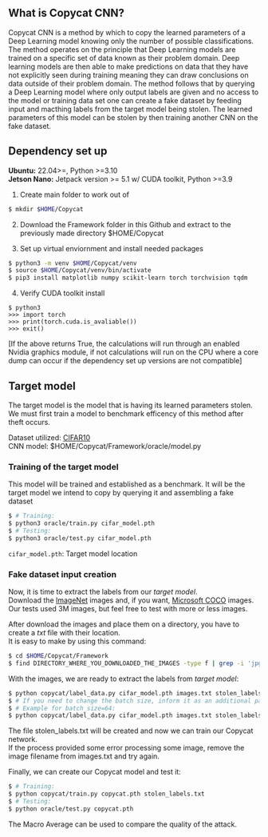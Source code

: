 ## What is Copycat CNN?
Copycat CNN is a method by which to copy the learned parameters of a Deep Learning model knowing only the number of possible classifications. The method operates on the principle that Deep Learning models are trained on a specific set of data known as their problem domain. Deep learning models are then able to make predictions on data that they have not explicitly seen during training meaning they can draw conclusions on data outside of their problem domain. The method follows that by querying a Deep Learning model where only output labels are given and no access to the model or training data set one can create a fake dataset by feeding input and macthing labels from the target model being stolen. The learned parameters of this model can be stolen by then training another CNN on the fake dataset.

## Dependency set up   
__Ubuntu:__ 22.04>=, Python >=3.10   
__Jetson Nano:__ Jetpack version >= 5.1 w/ CUDA toolkit, Python >=3.9   
   
1. Create main folder to work out of
```sh
$ mkdir $HOME/Copycat
```
2. Download the Framework folder in this Github and extract to the previously made directory $HOME/Copycat
   
3. Set up virtual enviornment and install needed packages
```sh
$ python3 -m venv $HOME/Copycat/venv 
$ source $HOME/Copycat/venv/bin/activate
$ pip3 install matplotlib numpy scikit-learn torch torchvision tqdm
```
4. Verify CUDA toolkit install
```
$ python3
>>> import torch
>>> print(torch.cuda.is_avaliable())
>>> exit()
```
[If the above returns True, the calculations will run through an enabled Nvidia graphics module, if not calculations will run on the CPU where a core dump can occur if the dependency set up versions are not compatible]

## Target model
The target model is the model that is having its learned parameters stolen. We must first train a model to benchmark efficency of this method after theft occurs.   

Dataset utilized: [CIFAR10](https://www.cs.toronto.edu/~kriz/cifar.html)    
CNN model: $HOME/Copycat/Framework/oracle/model.py

### Training of the target model
This model will be trained and established as a benchmark. It will be the target model we intend to copy by querying it and assembling a fake dataset
```sh
$ # Training:
$ python3 oracle/train.py cifar_model.pth
$ # Testing:
$ python3 oracle/test.py cifar_model.pth
```
`cifar_model.pth`: Target model location

### Fake dataset input creation   

Now, it is time to extract the labels from our _target model_.<br>
Download the [ImageNet](http://www.image-net.org/) images and, if you want, [Microsoft COCO](https://cocodataset.org) images.<br>
Our tests used 3M images, but feel free to test with more or less images.

After download the images and place them on a directory, you have to create a _txt_ file with their location.<br>
It is easy to make by using this command:
```sh
$ cd $HOME/Copycat/Framework
$ find DIRECTORY_WHERE_YOU_DOWNLOADED_THE_IMAGES -type f | grep -i 'jpg\|jpeg\|png' > images.txt
```

With the images, we are ready to extract the labels from _target model_:
```sh
$ python copycat/label_data.py cifar_model.pth images.txt stolen_labels.txt
$ # If you need to change the batch size, inform it as an additional parameter.
$ # Example for batch_size=64:
$ python copycat/label_data.py cifar_model.pth images.txt stolen_labels.txt 64
```
The file stolen_labels.txt will be created and now we can train our Copycat network.<br>
If the process provided some error processing some image, remove the image filename from images.txt and try again.

Finally, we can create our Copycat model and test it:
```sh
$ # Training:
$ python copycat/train.py copycat.pth stolen_labels.txt
$ # Testing:
$ python oracle/test.py copycat.pth
```

The Macro Average can be used to compare the quality of the attack.
